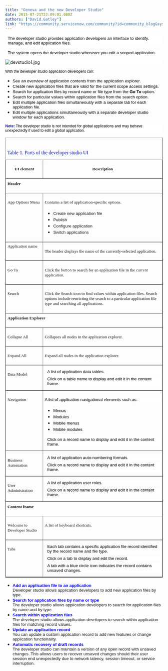 ```yaml
---
title: "Geneva and the new Developer Studio"
date: 2015-07-21T22:09:01.000Z
authors: ["David.Gatley"]
link: "https://community.servicenow.com/community?id=community_blog&sys_id=088c26e1dbd0dbc01dcaf3231f961937"
---
```

<p style="margin-top: 12.0pt; margin-bottom: 12.0pt; margin-left: 6.0pt; background: white;"><span style="font-size: 10.0pt; font-family: Arial; color: black;">The developer studio provides application developers an interface to identify, manage, and edit application files.</span></p><p style="margin-top: 6.0pt; margin-bottom: 6.0pt; margin-left: 6.0pt; background: white;"><span style="font-size: 10.0pt; font-family: Arial; color: black;">The system opens the developer studio whenever you edit a scoped application.</span></p><p style="background: white;"><img   alt="devstudio1.jpg" class="image-0 jive-image" src="a01e3ff1db901344e9737a9e0f961971.iix" style="height: auto;"/></p><p style="background: white;"><span style="font-size: 9.0pt; font-family: Arial; color: black;">With the developer studio application developers can:</span></p><ul style="list-style-type: disc;"><li><span style="font-size: 10.0pt; font-family: Arial; color: black;">See an overview of application contents from the application explorer.</span></li><li><span style="font-size: 10.0pt; font-family: Arial; color: black;">Create new application files that are valid for the current scope access settings.</span></li><li><span style="font-size: 10.0pt; font-family: Arial; color: black;">Search for application files by record name or file type from the <strong>Go To</strong> option.</span></li><li><span style="font-size: 10.0pt; font-family: Arial; color: black;">Search for particular values within application files from the search option.</span></li><li><span style="font-size: 10.0pt; font-family: Arial; color: black;">Edit multiple application files simultaneously with a separate tab for each application file.</span></li><li><span style="font-size: 10.0pt; font-family: Arial; color: black;">Edit multiple applications simultaneously with a separate developer studio window for each application.</span></li></ul><p style="background: white;"><span style="color: #0b1594; font-size: 9.0pt; font-family: Arial;"><strong>Note:</strong></span><span style="font-size: 9.0pt; font-family: Arial; color: black;"> The developer studio is not intended for global applications and may behave unexpectedly if used to edit a global application.</span></p><table border="1" cellpadding="0" cellspacing="0"><thead><tr><td colspan="2" style="border: none; padding: 4.0pt 4.0pt 4.0pt 4.0pt;"><p style="margin-top: 24.0pt; margin-right: 12.0pt; margin-bottom: 6.0pt;"><span style="font-family: Times; color: #0b1594;">Table 1. Parts of the developer studio UI</span></p></td></tr><tr><td style="padding: 4.0pt 4.0pt 4.0pt 4.0pt;" valign="top"><p align="center" style="text-align: center;"><span style="font-size: 10.0pt; font-family: Times;"><strong>UI element</strong></span></p></td><td style="padding: 4.0pt 4.0pt 4.0pt 4.0pt;" valign="top"><p align="center" style="text-align: center;"><span style="font-size: 10.0pt; font-family: Times;"><strong>Description</strong></span></p></td></tr></thead><tbody><tr><td colspan="2" style="padding: 4.0pt 4.0pt 4.0pt 4.0pt;" valign="top"><p style="margin-top: 2.0pt;"><span style="font-size: 10.0pt; font-family: Times;"><strong>Header</strong></span></p></td></tr><tr><td style="padding: 4.0pt 4.0pt 4.0pt 4.0pt;" valign="top"><p><span style="font-size: 10.0pt; font-family: Times;">App Options Menu</span></p></td><td style="padding: 4.0pt 4.0pt 4.0pt 4.0pt;" valign="top"><p><span style="font-size: 10.0pt; font-family: Times;">Contains a list of application-specific options.</span></p><ul><li><span style="font-size: 10.0pt; font-family: Arial;">Create new application file</span></li><li><span style="font-size: 10.0pt; font-family: Arial;">Publish</span></li><li><span style="font-size: 10.0pt; font-family: Arial;">Configure application</span></li><li><span style="font-size: 10.0pt; font-family: Arial;">Switch applications</span></li></ul></td></tr><tr><td style="padding: 4.0pt 4.0pt 4.0pt 4.0pt;" valign="top"><span style="font-size: 10.0pt; font-family: Times;">Application name</span></td><td style="padding: 4.0pt 4.0pt 4.0pt 4.0pt;" valign="top"><p><span style="font-size: 10.0pt; font-family: Times;">The header displays the name of the currently-selected application.</span></p></td></tr><tr><td style="padding: 4.0pt 4.0pt 4.0pt 4.0pt;" valign="top"><p><span style="font-size: 10.0pt; font-family: Times;">Go To</span></p></td><td style="padding: 4.0pt 4.0pt 4.0pt 4.0pt;" valign="top"><p><span style="font-size: 10.0pt; font-family: Times;">Click the button to search for an application file in the current application.</span></p></td></tr><tr><td style="padding: 4.0pt 4.0pt 4.0pt 4.0pt;" valign="top"><p><span style="font-size: 10.0pt; font-family: Times;">Search</span></p></td><td style="padding: 4.0pt 4.0pt 4.0pt 4.0pt;" valign="top"><p><span style="font-size: 10.0pt; font-family: Times;">Click the Search icon to find values within application files. Search options include restricting the search to a particular application file type and searching all applications.</span></p></td></tr><tr><td colspan="2" style="padding: 4.0pt 4.0pt 4.0pt 4.0pt;" valign="top"><p style="margin-top: 2.0pt;"><span style="font-size: 10.0pt; font-family: Times;"><strong>Application Explorer</strong></span></p></td></tr><tr><td style="padding: 4.0pt 4.0pt 4.0pt 4.0pt;" valign="top"><p><span style="font-size: 10.0pt; font-family: Times;">Collapse All</span></p></td><td style="padding: 4.0pt 4.0pt 4.0pt 4.0pt;" valign="top"><p><span style="font-size: 10.0pt; font-family: Times;">Collapses all nodes in the application explorer.</span></p></td></tr><tr><td style="padding: 4.0pt 4.0pt 4.0pt 4.0pt;" valign="top"><p><span style="font-size: 10.0pt; font-family: Times;">Expand All</span></p></td><td style="padding: 4.0pt 4.0pt 4.0pt 4.0pt;" valign="top"><p><span style="font-size: 10.0pt; font-family: Times;">Expand all nodes in the application explorer.</span></p></td></tr><tr><td style="padding: 4.0pt 4.0pt 4.0pt 4.0pt;" valign="top"><p><span style="font-size: 10.0pt; font-family: Times;">Data Model</span></p></td><td style="padding: 4.0pt 4.0pt 4.0pt 4.0pt;" valign="top"><p style="margin-top: 6.0pt; margin-bottom: 6.0pt; margin-left: 6.0pt; background: white;"><span style="font-size: 10.0pt; font-family: Arial; color: black;">A list of application data tables.</span></p><p style="margin-top: 6.0pt; margin-bottom: 6.0pt; margin-left: 6.0pt; background: white;"><span style="font-size: 10.0pt; font-family: Arial; color: black;">Click on a table name to display and edit it in the content frame.</span></p></td></tr><tr><td style="padding: 4.0pt 4.0pt 4.0pt 4.0pt;" valign="top"><p><span style="font-size: 10.0pt; font-family: Times;">Navigation</span></p></td><td style="padding: 4.0pt 4.0pt 4.0pt 4.0pt;" valign="top"><p style="background: white;"><span style="font-size: 10.0pt; font-family: Arial; color: black;">A list of application navigational elements such as:</span></p><ul style="list-style-type: disc;"><li><span style="font-size: 10.0pt; font-family: Arial; color: black;">Menus</span></li><li><span style="font-size: 10.0pt; font-family: Arial; color: black;">Modules</span></li><li><span style="font-size: 10.0pt; font-family: Arial; color: black;">Mobile menus</span></li><li><span style="font-size: 10.0pt; font-family: Arial; color: black;">Mobile modules</span></li></ul><p style="margin-top: 6.0pt; margin-bottom: 6.0pt; margin-left: 6.0pt; background: white;"><span style="font-size: 10.0pt; font-family: Arial; color: black;">Click on a record name to display and edit it in the content frame.</span></p></td></tr><tr><td style="padding: 4.0pt 4.0pt 4.0pt 4.0pt;" valign="top"><p><span style="font-size: 10.0pt; font-family: Times;">Business Automation</span></p></td><td style="padding: 4.0pt 4.0pt 4.0pt 4.0pt;" valign="top"><p style="margin-top: 6.0pt; margin-bottom: 6.0pt; margin-left: 6.0pt; background: white;"><span style="font-size: 10.0pt; font-family: Arial; color: black;">A list of application auto-numbering formats.</span></p><p style="margin-top: 6.0pt; margin-bottom: 6.0pt; margin-left: 6.0pt; background: white;"><span style="font-size: 10.0pt; font-family: Arial; color: black;">Click on a record name to display and edit it in the content frame.</span></p></td></tr><tr><td style="padding: 4.0pt 4.0pt 4.0pt 4.0pt;" valign="top"><p><span style="font-size: 10.0pt; font-family: Times;">User Administration</span></p></td><td style="padding: 4.0pt 4.0pt 4.0pt 4.0pt;" valign="top"><p style="margin-top: 6.0pt; margin-bottom: 6.0pt; margin-left: 6.0pt; background: white;"><span style="font-size: 10.0pt; font-family: Arial; color: black;">A list of application user roles.</span></p><p style="margin-top: 6.0pt; margin-bottom: 6.0pt; margin-left: 6.0pt; background: white;"><span style="font-size: 10.0pt; font-family: Arial; color: black;">Click on a record name to display and edit it in the content frame.</span></p></td></tr><tr><td colspan="2" style="padding: 4.0pt 4.0pt 4.0pt 4.0pt;" valign="top"><p style="margin-top: 2.0pt;"><span style="font-size: 10.0pt; font-family: Times;"><strong>Content frame</strong></span></p></td></tr><tr><td style="padding: 4.0pt 4.0pt 4.0pt 4.0pt;" valign="top"><p><span style="font-size: 10.0pt; font-family: Times;">Welcome to Developer Studio</span></p></td><td style="padding: 4.0pt 4.0pt 4.0pt 4.0pt;" valign="top"><p><span style="font-size: 10.0pt; font-family: Times;">A list of keyboard shortcuts.</span></p></td></tr><tr><td style="padding: 4.0pt 4.0pt 4.0pt 4.0pt;" valign="top"><p><span style="font-size: 10.0pt; font-family: Times;">Tabs</span></p></td><td style="padding: 4.0pt 4.0pt 4.0pt 4.0pt;" valign="top"><p style="margin-top: 6.0pt; margin-bottom: 6.0pt; margin-left: 6.0pt; background: white;"><span style="font-size: 10.0pt; font-family: Arial; color: black;">Each tab contains a specific application file record identified by the record name and file type.</span></p><p style="margin-top: 6.0pt; margin-bottom: 6.0pt; margin-left: 6.0pt; background: white;"><span style="font-size: 10.0pt; font-family: Arial; color: black;">Click on a tab to display and edit the record.</span></p><p style="margin-top: 6.0pt; margin-bottom: 6.0pt; margin-left: 6.0pt; background: white;"><span style="font-size: 10.0pt; font-family: Arial; color: black;">A tab with a blue circle icon indicates the record contains unsaved changes.</span></p></td></tr></tbody></table><ul><li><span style="color: blue; font-size: 10pt; font-family: Arial;"><strong>Add an application file to an application</strong></span><span style="font-size: 10.0pt; font-family: Arial;"><br/> Developer studio allows application developers to add new application files by type.</span></li><li><span style="color: blue; font-size: 10pt; font-family: Arial;"><strong>Search for application files by name or type</strong></span><span style="font-size: 10.0pt; font-family: Arial;"><br/> The developer studio allows application developers to search for application files by name and by type.</span></li><li><span style="color: blue; font-size: 10pt; font-family: Arial;"><strong>Search within application files</strong></span><span style="font-size: 10.0pt; font-family: Arial;"><br/> The developer studio allows application developers to search within application files for matching record values.</span></li><li><span style="color: blue; font-size: 10pt; font-family: Arial;"><strong>Update an application record</strong></span><span style="font-size: 10.0pt; font-family: Arial;"><br/> You can update a custom application record to add new features or change application functionality.</span></li><li><span style="color: blue; font-size: 10pt; font-family: Arial;"><strong>Automatic recovery of draft records</strong></span><span style="font-size: 10.0pt; font-family: Arial;"><br/> The developer studio can maintain a version of any open record with unsaved changes. This allows users to recover unsaved changes should their user session end unexpectedly due to network latency, session timeout, or service interruption.</span></li></ul>